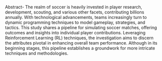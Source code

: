 Abstract- The realm of soccer is heavily invested in player research, development, scouting, and various other facets, contributing billions annually. With technological advancements, teams increasingly turn to dynamic programming techniques to model gameplay, strategies, and tactics. This study shares a pipeline for simulating soccer matches, offering outcomes and insights into individual player contributions. Leveraging Reinforcement Learning (RL) techniques, the investigation aims to discern the attributes pivotal in enhancing overall team performance. Although in its beginning stages, this pipeline establishes a groundwork for more intricate techniques and methodologies.
